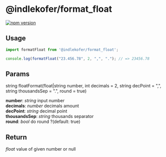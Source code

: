 # @indlekofer/format_float

[![npm version](https://badge.fury.io/js/%40indlekofer%2Fformat_float.svg)](https://badge.fury.io/js/%40indlekofer%2Fformat_float)

## Usage

```js
import formatFloat from '@indlekofer/format_float';

console.log(formatFloat("23.456.78", 2, ",", "."); // => 23456.78
```

## Params
  string floatFormat(float|string number, int decimals = 2, string decPoint = ",", string thousandsSep = ".", round = true)

  **number**: *string* input number  
  **decimals**: *number* decimals amount  
  **decPoint**: *string* decimal point  
  **thousandsSep**: *string* thousands separator  
  **round**: *bool* do round ?(default: true)  

## Return

  *float* value of given number or null  

